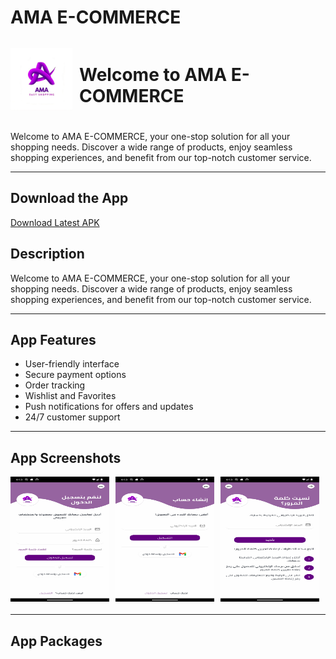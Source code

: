 # AMA E-COMMERCE

<div style="display: flex; align-items: center; margin-bottom: 20px;">
    <img src="assets\icons\appicon.png" height="100" width="100" style="vertical-align: middle; margin-right: 10px;"/>
    <h1 style="font-size: 28px;">Welcome to AMA E-COMMERCE</h1>
</div>

Welcome to AMA E-COMMERCE, your one-stop solution for all your shopping needs. Discover a wide range of products, enjoy seamless shopping experiences, and benefit from our top-notch customer service.

---
## Download the App

[Download Latest APK](https://github.com/abdo6400/ama-E-commerce/actions/runs/{latest_run_id}/artifacts)



## Description

Welcome to AMA E-COMMERCE, your one-stop solution for all your shopping needs. Discover a wide range of products, enjoy seamless shopping experiences, and benefit from our top-notch customer service.

---

## App Features

- User-friendly interface
- Secure payment options
- Order tracking
- Wishlist and Favorites
- Push notifications for offers and updates
- 24/7 customer support

---

## App Screenshots

<div style="display: flex; align-items: center; margin-bottom: 20px;">
    <img src="screenshots\1.png" height="200" width="200" style="vertical-align: middle; margin-right: 10px;"/>
    <img src="screenshots\2.png" height="200" width="200" style="vertical-align: middle; margin-right: 10px;"/>
    <img src="screenshots\3.png" height="200" width="200" style="vertical-align: middle; margin-right: 10px;"/>
</div>

---

## App Packages


